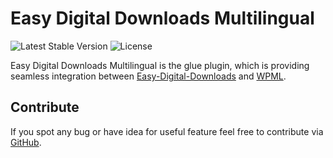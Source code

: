 
# Easy Digital Downloads Multilingual

![Latest Stable Version](https://img.shields.io/badge/stable-1.4.0-green.svg?style=flat-squar)
![License](https://img.shields.io/badge/license-GPLv2-red.svg?style=flat-squar)


Easy Digital Downloads Multilingual is the glue plugin, which is providing seamless integration between [Easy-Digital-Downloads](https://wordpress.org/plugins/easy-digital-downloads/) and [WPML](http://wpml.org).


## Contribute

If you spot any bug or have idea for useful feature feel free to contribute via [GitHub](https://github.com/OnTheGoSystems/edd-multilingual).